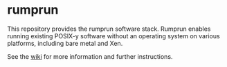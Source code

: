 rumprun
=======

This repository provides the rumprun software stack.  Rumprun enables
running existing POSIX-y software without an operating system on various
platforms, including bare metal and Xen.

See the [wiki](http://wiki.rumpkernel.org/Repo:-rumprun) for more
information and further instructions.
